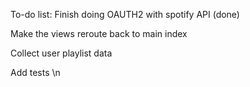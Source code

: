 To-do list:
  Finish doing OAUTH2 with spotify API (done)
  
  Make the views reroute back to main index
  
  Collect user playlist data
  
  Add tests \n
  
